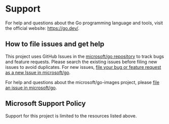 # Support

For help and questions about the Go programming language and tools, visit the official website: <https://go.dev/>.

## How to file issues and get help

This project uses GitHub Issues in the [microsoft/go repository][microsoft/go] to track bugs and feature requests.
Please search the existing issues before filing new issues to avoid duplicates.
For new issues, [file your bug or feature request as a new Issue in microsoft/go][file].

For help and questions about the microsoft/go-images project, please [file an issue in microsoft/go][file].

## Microsoft Support Policy

Support for this project is limited to the resources listed above.

[microsoft/go]: https://github.com/microsoft/go
[file]: https://github.com/microsoft/go/issues/new/choose
